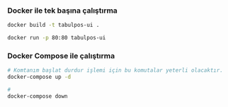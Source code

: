 ### Docker ile tek başına çalıştırma
```bash
docker build -t tabulpos-ui .

docker run -p 80:80 tabulpos-ui
```

### Docker Compose ile çalıştırma
```bash
# Komtanım başlat durdur işlemi için bu komutalar yeterli olacaktır.
docker-compose up -d

# 
docker-compose down
